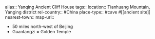 alias:: Yanqing Ancient Cliff House
tags::
location:: Tianhuang Mountain, Yanging district
rel-country:: #China
place-type:: #cave #[[ancient site]]
nearest-town::
map-url::

- 50 miles north-west of Beijing
- Guantangzi = Golden Temple
